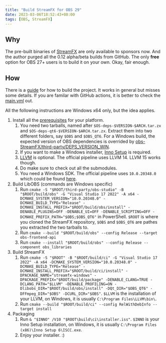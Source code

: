 ```yaml
---
title: "Build StreamFX for OBS 29"
date: 2023-03-06T18:52:43+08:00
tags: [OBS, StreamFX]
---
```


## Why

The pre-built binaries of [StreamFX](https://github.com/Xaymar/obs-StreamFX) are only available to sponsors now. And the author purged all the 0.12 alpha/beta builds from GitHub. The only **free** option for OBS 27+ users is to build it on your own. Okay, fair enough.

## How

There is a [guide](https://github.com/Xaymar/obs-StreamFX/wiki/Building) for how to build the project. It works in general but misses some details. If you are familar with GitHub actions, it is better to check the [main.yml](https://github.com/Xaymar/obs-StreamFX/blob/root/.github/workflows/main.yml) out. 

All the following instructions are Windows x64 only, but the idea applies.

1. Install all the [prerequisites](https://github.com/Xaymar/obs-StreamFX/wiki/Building#1-install-prerequisites--dependencies) for your platform.
   1. You need two tarballs, named after `$OS-deps-$VERSION-$ARCH.tar.zx` and `$OS-deps-qt6-$VERSION-$ARCH.tar.zx`. Extract them into two different folders, say `$OBS` and `$OBS_QT6`. For a Windows build, the expected version of OBS dependencies is overrided by [obs-StreamFX/third-party/DEPS_VERSION_WIN](https://github.com/Xaymar/obs-StreamFX/blob/root/third-party/DEPS_VERSION_WIN).
   2. If you want to make a Windows installer, [Inno Setup](https://jrsoftware.org/isinfo.php) is required.
   3. [LLVM](https://releases.llvm.org/) is optional. The official pipeline uses LLVM 14. LLVM 15 works though.
   4. Do make sure to check out all the submodules.
   5. You need a Windows SDK. The official pipeline uses `10.0.20348.0` which could be found [here](https://developer.microsoft.com/en-us/windows/downloads/sdk-archive/).
2. Build LibOBS (commands are Windows specific)
   1. Run `cmake -S "$ROOT/third-party/obs-studio" -B "$ROOT/build/obs" -G "Visual Studio 17 2022" -A x64 -DCMAKE_SYSTEM_VERSION="10.0.20348.0" -DCMAKE_BUILD_TYPE="Release" -DCMAKE_INSTALL_PREFIX="$ROOT/build/obs/install" -DENABLE_PLUGINS=OFF -DENABLE_UI=OFF -DENABLE_SCRIPTING=OFF -DCMAKE_PREFIX_PATH="$OBS;$OBS_QT6"` in PowerShell. `$ROOT` is where you cloned the StreamFX repository, `$OBS` and `$OBS_QT6` are pathes you extracted the two tarballs to.
   2. Run `cmake --build "$ROOT/build/obs" --config Release --target obs-frontend-api`
   3. Run `cmake --install "$ROOT/build/obs" --config Release --component obs_libraries`
3. Build StreamFX
   1. Run `cmake -S "$ROOT" -B "$ROOT/build/ci" -G "Visual Studio 17 2022" -A x64 -DCMAKE_SYSTEM_VERSION="10.0.20348.0" -DCMAKE_BUILD_TYPE="Release" -DCMAKE_INSTALL_PREFIX="$ROOT/build/ci/install" -DPACKAGE_NAME="streamfx-windows" -DPACKAGE_PREFIX="$ROOT/build/package" -DENABLE_CLANG=TRUE -DCLANG_PATH="$LLVM" -DENABLE_PROFILING=ON -Dlibobs_DIR="$ROOT/build/obs/install" -DQt_DIR="$OBS_QT6" -DFFmpeg_DIR="$OBS" -DCURL_DIR="$OBS"`. `$LLVM` is the installation of your LLVM, on Windows, it is usually `C:\Program Files\LLVM\bin\`.
   2. Run `cmake --build "$ROOT/build/ci" --config RelWithDebInfo --target install`
4. Packaging
   1. Run `& "$INNO" /V10 "$ROOT\build\ci\installer.iss"`. `$INNO` is your Inno Setup installation, on Windows, it is usually `C:\Program Files (x86)\Inno Setup 6\ISCC.exe`.
   2. Enjoy your installer. :)

